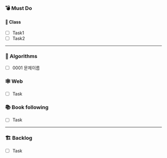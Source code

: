 ### 💣 Must Do

#### 📝 Class
- [ ] Task1
- [ ] Task2

---

### 🥇 Algorithms
- [ ] 0001 문제이름

### 🕸️ Web
- [ ] Task

### 📚 Book following
- [ ] Task

---

### 🏗️ Backlog
- [ ] Task
